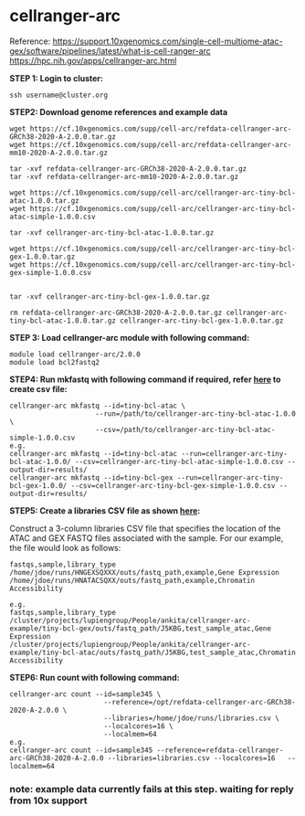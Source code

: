 # cellranger-arc
Reference: https://support.10xgenomics.com/single-cell-multiome-atac-gex/software/pipelines/latest/what-is-cell-ranger-arc
           https://hpc.nih.gov/apps/cellranger-arc.html

**STEP 1: Login to cluster:**
```
ssh username@cluster.org
```


**STEP2: Download genome references and example data**
```
wget https://cf.10xgenomics.com/supp/cell-arc/refdata-cellranger-arc-GRCh38-2020-A-2.0.0.tar.gz
wget https://cf.10xgenomics.com/supp/cell-arc/refdata-cellranger-arc-mm10-2020-A-2.0.0.tar.gz

tar -xvf refdata-cellranger-arc-GRCh38-2020-A-2.0.0.tar.gz
tar -xvf refdata-cellranger-arc-mm10-2020-A-2.0.0.tar.gz

wget https://cf.10xgenomics.com/supp/cell-arc/cellranger-arc-tiny-bcl-atac-1.0.0.tar.gz
wget https://cf.10xgenomics.com/supp/cell-arc/cellranger-arc-tiny-bcl-atac-simple-1.0.0.csv

tar -xvf cellranger-arc-tiny-bcl-atac-1.0.0.tar.gz

wget https://cf.10xgenomics.com/supp/cell-arc/cellranger-arc-tiny-bcl-gex-1.0.0.tar.gz
wget https://cf.10xgenomics.com/supp/cell-arc/cellranger-arc-tiny-bcl-gex-simple-1.0.0.csv


tar -xvf cellranger-arc-tiny-bcl-gex-1.0.0.tar.gz

rm refdata-cellranger-arc-GRCh38-2020-A-2.0.0.tar.gz cellranger-arc-tiny-bcl-atac-1.0.0.tar.gz cellranger-arc-tiny-bcl-gex-1.0.0.tar.gz

```

**STEP 3: Load cellranger-arc module with following command:**
```
module load cellranger-arc/2.0.0
module load bcl2fastq2

```

**STEP4: Run mkfastq with following command if required, refer [here](https://support.10xgenomics.com/single-cell-multiome-atac-gex/software/pipelines/latest/using/mkfastq) to create csv file:**
```
cellranger-arc mkfastq --id=tiny-bcl-atac \
                     --run=/path/to/cellranger-arc-tiny-bcl-atac-1.0.0 \
                     --csv=/path/to/cellranger-arc-tiny-bcl-atac-simple-1.0.0.csv
e.g.
cellranger-arc mkfastq --id=tiny-bcl-atac --run=cellranger-arc-tiny-bcl-atac-1.0.0/ --csv=cellranger-arc-tiny-bcl-atac-simple-1.0.0.csv --output-dir=results/
cellranger-arc mkfastq --id=tiny-bcl-gex --run=cellranger-arc-tiny-bcl-gex-1.0.0/ --csv=cellranger-arc-tiny-bcl-gex-simple-1.0.0.csv --output-dir=results/
```

**STEP5: Create a libraries CSV file as shown [here](https://support.10xgenomics.com/single-cell-multiome-atac-gex/software/pipelines/latest/using/count):**

Construct a 3-column libraries CSV file that specifies the location of the ATAC and GEX FASTQ files associated with the sample.
For our example, the file would look as follows:
```
fastqs,sample,library_type
/home/jdoe/runs/HNGEXSQXXX/outs/fastq_path,example,Gene Expression
/home/jdoe/runs/HNATACSQXX/outs/fastq_path,example,Chromatin Accessibility

e.g.
fastqs,sample,library_type
/cluster/projects/lupiengroup/People/ankita/cellranger-arc-example/tiny-bcl-gex/outs/fastq_path/J5KBG,test_sample_atac,Gene Expression
/cluster/projects/lupiengroup/People/ankita/cellranger-arc-example/tiny-bcl-atac/outs/fastq_path/J5KBG,test_sample_atac,Chromatin Accessibility
```

**STEP6: Run count with following command:**
```
cellranger-arc count --id=sample345 \
                       --reference=/opt/refdata-cellranger-arc-GRCh38-2020-A-2.0.0 \
                       --libraries=/home/jdoe/runs/libraries.csv \
                       --localcores=16 \
                       --localmem=64
e.g.
cellranger-arc count --id=sample345 --reference=refdata-cellranger-arc-GRCh38-2020-A-2.0.0 --libraries=libraries.csv --localcores=16   --localmem=64
```
### note: example data currently fails at this step. waiting for reply from 10x support
